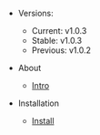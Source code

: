 - Versions:
    - Current: v1.0.3
    - Stable: v1.0.3
    - Previous: v1.0.2

- About
    - [Intro](/about/index)
- Installation
    - [Install](/install/index)